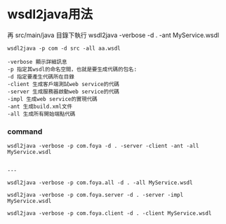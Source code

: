 # wsdl2java用法

再 src/main/java 目錄下執行  wsdl2java -verbose -d . -ant MyService.wsdl


```
wsdl2java -p com -d src -all aa.wsdl

-verbose 顯示詳細訊息
-p 指定其wsdl的命名空間，也就是要生成代碼的包名:
-d 指定要產生代碼所在目錄
-client 生成客戶端測試web service的代碼
-server 生成服務器啟動web service的代碼
-impl 生成web service的實現代碼
-ant 生成build.xml文件
-all 生成所有開始端點代碼
```


### command

```
wsdl2java -verbose -p com.foya -d . -server -client -ant -all MyService.wsdl


---

wsdl2java -verbose -p com.foya.all -d . -all MyService.wsdl

wsdl2java -verbose -p com.foya.server -d . -server -impl MyService.wsdl

wsdl2java -verbose -p com.foya.client -d . -client MyService.wsdl


```
